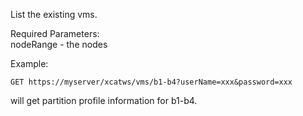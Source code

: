 List the existing vms.  
  
Required Parameters:  
nodeRange - the nodes  
  
  
Example:  

    
    GET https://myserver/xcatws/vms/b1-b4?userName=xxx&password=xxx

  
will get partition profile information for b1-b4. 
